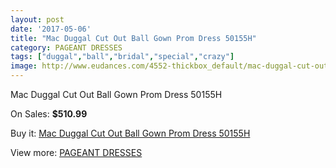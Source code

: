 ```yaml
---
layout: post
date: '2017-05-06'
title: "Mac Duggal Cut Out Ball Gown Prom Dress 50155H"
category: PAGEANT DRESSES
tags: ["duggal","ball","bridal","special","crazy"]
image: http://www.eudances.com/4552-thickbox_default/mac-duggal-cut-out-ball-gown-prom-dress-50155h.jpg
---
```

Mac Duggal Cut Out Ball Gown Prom Dress 50155H

On Sales: **$510.99**
<a href="https://www.eudances.com/en/pageant-dresses/1523-mac-duggal-cut-out-ball-gown-prom-dress-50155h.html"><amp-img layout="responsive" width="600" height="600" src="//www.eudances.com/4552-thickbox_default/mac-duggal-cut-out-ball-gown-prom-dress-50155h.jpg" alt="Mac Duggal Cut Out Ball Gown Prom Dress 50155H 0" /></a>
<a href="https://www.eudances.com/en/pageant-dresses/1523-mac-duggal-cut-out-ball-gown-prom-dress-50155h.html"><amp-img layout="responsive" width="600" height="600" src="//www.eudances.com/4554-thickbox_default/mac-duggal-cut-out-ball-gown-prom-dress-50155h.jpg" alt="Mac Duggal Cut Out Ball Gown Prom Dress 50155H 1" /></a>
<a href="https://www.eudances.com/en/pageant-dresses/1523-mac-duggal-cut-out-ball-gown-prom-dress-50155h.html"><amp-img layout="responsive" width="600" height="600" src="//www.eudances.com/4553-thickbox_default/mac-duggal-cut-out-ball-gown-prom-dress-50155h.jpg" alt="Mac Duggal Cut Out Ball Gown Prom Dress 50155H 2" /></a>

Buy it: [Mac Duggal Cut Out Ball Gown Prom Dress 50155H](https://www.eudances.com/en/pageant-dresses/1523-mac-duggal-cut-out-ball-gown-prom-dress-50155h.html "Mac Duggal Cut Out Ball Gown Prom Dress 50155H")

View more: [PAGEANT DRESSES](https://www.eudances.com/en/16-pageant-dresses "PAGEANT DRESSES")